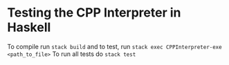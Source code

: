 # Testing the CPP Interpreter in Haskell


To compile run `stack build` and to test, run `stack exec CPPInterpreter-exe <path_to_file>`
To run all tests do `stack test` 
